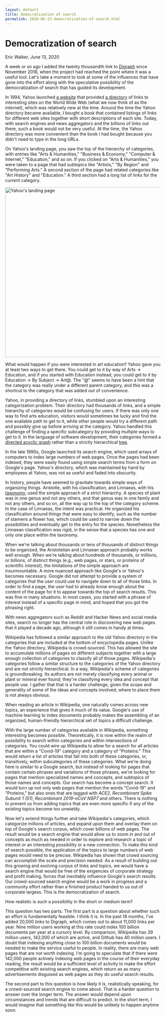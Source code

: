 ```yaml
---
layout: default
title: Democratization of search
permalink: 2020-06-13-democratization-of-search.html
---
```


# Democratization of search
<byline>Eric Walker, June 13, 2020</byline>

A week or so ago I added the twenty thousandth link to [Digraph](https://digraph.app) since November 2018, when the project had reached the point where it was a useful tool.  Let's take a moment to look at some of the influences that have gone into the effort along with the speculative possibility of the democratization of search that has guided its development.

In 1994, Yahoo launched [a website](https://en.wikipedia.org/wiki/Yahoo!_Directory) that provided [a directory](https://web.archive.org/web/20141122194515/https://dir.yahoo.com/) of links to interesting sites on the World Wide Web (what we now think of as the internet), which was relatively new at the time.  Around the time the Yahoo directory became available, I bought a book that contained listings of links for different web sites together with short descriptions of each site.  Today, with search engines and news aggregators and the billions of links out there, such a book would not be very useful.  At the time, the Yahoo directory was more convenient than the book I had bought because you didn't need to type in the long URLs.

On Yahoo's landing page, you saw the top of the hierarchy of categories, with entries like "Arts & Humanities," "Business & Economy," "Computer & Internet," "Education," and so on.  If you clicked on "Arts & Humanities," you were taken to a page that had subtopics like "Artists," "By Region" and "Performing Arts."  A second section of the page had related categories like "Art History" and "Education."  A third section had a long list of links for the current category.

<img width="550" class="screenshot" alt="Yahoo's landing page" src="https://user-images.githubusercontent.com/760949/84580818-e0b75680-ad97-11ea-8561-3db3c843d164.png">

What would happen if you were interested in art education?  Yahoo gave you at least two ways to get there.  You could get to it by way of Arts → Education, and if you started with Education instead, you could get to it by Education → By Subject → Art@. The "@" seems to have been a hint that the category was really under a different parent category, and this was a shortcut to the category that was added out of convenience.

Yahoo, in providing a directory of links, stumbled upon an interesting categorization problem. Their directory had thousands of links, and a simple hierarchy of categories would be confusing for users.  If there was only one way to find arts education, visitors would sometimes be lucky and find the one available path to get to it, while other people would try a different path and possibly give up before arriving at the category.  Yahoo handled this challenge of finding a specific subcategory by providing multiple ways to get to it.  In the language of software development, their categories formed a [directed acyclic graph](https://en.wikipedia.org/wiki/Directed_acyclic_graph) rather than a strictly hierarchical [tree](https://en.wikipedia.org/wiki/Tree_(data_structure)).

In the late 1990s, Google launched its search engine, which used arrays of computers to index large numbers of web pages. Once the pages had been indexed, they were easily found using simple search terms from a form on Google's page.  Yahoo's directory, which was maintained by hand by employees at Yahoo, was not as useful and faded into obscurity.

In history, people have seemed to gravitate towards simple ways of organizing things.  Aristotle, with his classification, and Linnaeas, with his [taxonomy](https://en.wikipedia.org/wiki/Linnaean_taxonomy), used the simple approach of a strict hierarchy.  A species of plant was in one genus and not any others, and that genus was in one family and not any others, and so on, all the way up to the top of the category scheme. In the case of Linnaeas, the intent was practical.  He organized his classification around things that were easy to identify, such as the number of stamens a flower has, which could be used to narrow down the possibilities and eventually get to the entry for the species.  Nonetheless the Linnaean classification was rigid, in the sense that a species has one and only one place within the taxonomy.

When we're talking about thousands or tens of thousands of distinct things to be organized, the Aristotelian and Linnaean approach probably works well enough.  When we're talking about hundreds of thousands, or millions, or billions, of distinct things (e.g., web pages, or stars, or proteins of scientific interest), the limitations of the simple approach are insurmountable.  A more nuanced approach like Google's or Yahoo's becomes necessary.  Google did not attempt to provide a system of categories that the user could use to navigate down to all of those links.  In order to find a page, the user had to already know enough about the content of the page for it to appear towards the top of search results. This was fine in many situations. In most cases, you started with a phrase of interest instead of a specific page in mind, and hoped that you got the phrasing right.

With news aggregators such as Reddit and Hacker News and social media sites, search no longer has the central role in discovering new web pages that it played a decade ago, although it still comes in handy at times.

Wikipedia has followed a similar approach to the old Yahoo directory in the categories that are included at the bottom of encyclopedia pages.  Unlike the Yahoo directory, Wikipedia is crowd-sourced.  This has allowed the site to accumulate millions of pages on different subjects together with a large enough collection of categories to classify all of those pages.  Wikipedia's categories follow a similar structure to the categories of the Yahoo directory and are not strictly hierarchical.  In a way, Wikipedia's scheme of categories is groundbreaking.  Its authors are not merely classifying every animal or plant or mineral ever found; they're classifying every idea and concept that people use.  I gather that that is a harder challenge, given the scope and generality of some of the ideas and concepts involved; where to place them is not always obvious.

When reading an article in Wikipedia, one naturally comes across new topics, an experience that gives it much of its value. Google's use of machine learning to index documents probably makes the assembling of an organized, human-friendly hierarchical set of topics a difficult challenge.

With the large number of categories available in Wikipedia, something interesting becomes possible.  Theoretically, it is now within the realm of possibility to search within categories and within intersections of categories.  You could wire up Wikipedia to allow for a search for all articles that are within a "Covid-19" category and a category of "Proteins." This would return a list of articles that fall into both of these categories, or, transitively, within subcategories of these categories. What we're doing here is similar to a Google search, but instead of looking for pages that contain certain phrases and variations of those phrases, we're looking for pages that mention specialized names and concepts, and subtopics of those names and concepts.  Our search has become a concept search.  It would turn up not only web pages that mention the words "Covid-19" and "Proteins," but also ones that are tagged with *ACE2*, *Recombinant Spike Subunit 1 (S1)*, *Recombinant 2019-nCoV NSP7* and others.  There is nothing to prevent us from adding topics that are even more specific if any of the existing topics become too unwieldy.

Now let's extend things further and take Wikipedia's categories, which categorize millions of articles, and expand upon them and overlay them on top of Google's search corpus, which cover billions of web pages. The result would be a search engine that would allow us to zoom in and out of concepts as much as needed in order to explore and research a topic of interest or an interesting possibility or a new connection.  To make this kind of search possible, the application of the topics to large numbers of web pages would need to be precise.  Wikipedia has shown that crowd sourcing can accomplish the scale and precision needed.  As a result of building out this growing and evolving corpus of links and topics, we would have a search engine that would be free of the exigencies of corporate strategy and profit making, forces that inevitably influence Google's search results.  Our crowd-sourced search engine would be a work in progress and a community effort rather than a finished product handed to us out of corporate largess.  This is the democratization of search.

How realistic is such a possibility in the short or medium term?

This question has two parts. The first part is a question about whether such an effort is fundamentally feasible. I think it is. In the past 18 months, I've added 20,000 links to Digraph, which comes out to about 11,000 links per year.  Nine million users working at this rate could index 100 billion documents per year at a cursory level.  By comparison, Wikipedia has 39 million users, 142,000 of which are active, and Github has 40 million users.  I doubt that indexing anything close to 100 billion documents would be needed to make the service useful to people.  In reality, there are many web pages that are not worth indexing.  I'm going to speculate that if there were 142,000 people actively indexing web pages in the course of their everyday reading, the result would be a sufficient level of activity to make the effort competitive with existing search engines, which return as as many advertisements disguised as web pages as they do useful search results.

The second part to this question is how likely it is, realistically speaking, for a crowd-sourced search engine to come about.  That is a harder question to answer over the longer term.  The answer would depend upon circumstances and trends that are difficult to predict.  In the short term, I would imagine that something like this would be unlikely to happen anytime soon.


